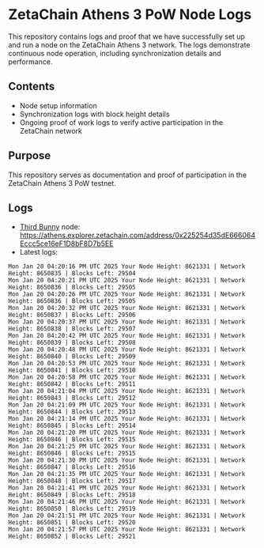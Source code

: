 # ZetaChain Athens 3 PoW Node Logs
This repository contains logs and proof that we have successfully set up and run a node on the ZetaChain Athens 3 network. The logs demonstrate continuous node operation, including synchronization details and performance.

## Contents
- Node setup information
- Synchronization logs with block height details
- Ongoing proof of work logs to verify active participation in the ZetaChain network

## Purpose
This repository serves as documentation and proof of participation in the ZetaChain Athens 3 PoW testnet.

## Logs

- [Third Bunny](https://thirdbunny.xyz/) node: https://athens.explorer.zetachain.com/address/0x225254d35dE666064Eccc5ce16eF1D8bF8D7b5EE
- Latest logs:
```
Mon Jan 20 04:20:16 PM UTC 2025 Your Node Height: 8621331 | Network Height: 8650835 | Blocks Left: 29504
Mon Jan 20 04:20:21 PM UTC 2025 Your Node Height: 8621331 | Network Height: 8650836 | Blocks Left: 29505
Mon Jan 20 04:20:26 PM UTC 2025 Your Node Height: 8621331 | Network Height: 8650836 | Blocks Left: 29505
Mon Jan 20 04:20:32 PM UTC 2025 Your Node Height: 8621331 | Network Height: 8650837 | Blocks Left: 29506
Mon Jan 20 04:20:37 PM UTC 2025 Your Node Height: 8621331 | Network Height: 8650838 | Blocks Left: 29507
Mon Jan 20 04:20:42 PM UTC 2025 Your Node Height: 8621331 | Network Height: 8650839 | Blocks Left: 29508
Mon Jan 20 04:20:48 PM UTC 2025 Your Node Height: 8621331 | Network Height: 8650840 | Blocks Left: 29509
Mon Jan 20 04:20:53 PM UTC 2025 Your Node Height: 8621331 | Network Height: 8650841 | Blocks Left: 29510
Mon Jan 20 04:20:58 PM UTC 2025 Your Node Height: 8621331 | Network Height: 8650842 | Blocks Left: 29511
Mon Jan 20 04:21:04 PM UTC 2025 Your Node Height: 8621331 | Network Height: 8650843 | Blocks Left: 29512
Mon Jan 20 04:21:09 PM UTC 2025 Your Node Height: 8621331 | Network Height: 8650844 | Blocks Left: 29513
Mon Jan 20 04:21:14 PM UTC 2025 Your Node Height: 8621331 | Network Height: 8650845 | Blocks Left: 29514
Mon Jan 20 04:21:20 PM UTC 2025 Your Node Height: 8621331 | Network Height: 8650846 | Blocks Left: 29515
Mon Jan 20 04:21:25 PM UTC 2025 Your Node Height: 8621331 | Network Height: 8650846 | Blocks Left: 29515
Mon Jan 20 04:21:30 PM UTC 2025 Your Node Height: 8621331 | Network Height: 8650847 | Blocks Left: 29516
Mon Jan 20 04:21:35 PM UTC 2025 Your Node Height: 8621331 | Network Height: 8650848 | Blocks Left: 29517
Mon Jan 20 04:21:41 PM UTC 2025 Your Node Height: 8621331 | Network Height: 8650849 | Blocks Left: 29518
Mon Jan 20 04:21:46 PM UTC 2025 Your Node Height: 8621331 | Network Height: 8650850 | Blocks Left: 29519
Mon Jan 20 04:21:51 PM UTC 2025 Your Node Height: 8621331 | Network Height: 8650851 | Blocks Left: 29520
Mon Jan 20 04:21:57 PM UTC 2025 Your Node Height: 8621331 | Network Height: 8650852 | Blocks Left: 29521
```
